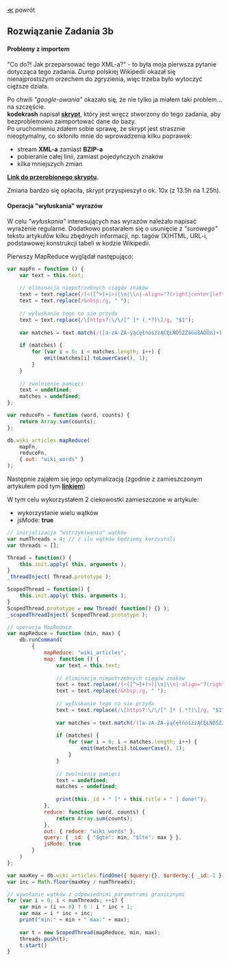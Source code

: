 ﻿[&#8810;](../exercise3.md) powrót

## Rozwiązanie <b>Zadania 3b</b>

#### Problemy z importem

"Co do?! Jak przeparsować tego XML-a?" - to była moja pierwsza pytanie dotycząca tego zadania.
<i>Dump</i> polskiej Wikipedii okazał się nienajprostszym orzechem do zgryzienia, więc trzeba było wytoczyć cięższe działa.

Po chwili <i>"google-owania"</i> okazało się, że nie tylko ja miałem taki problem... na szczęście.<br />
<b>kodekrash</b> napisał <b>[skrypt](https://github.com/kodekrash/wikipedia.org-xmldump-mongodb)</b>, który jest wręcz stworzony do tego zadania, aby bezproblemowo zaimportować dane do bazy.<br />
Po uruchomieniu zdałem sobie sprawę, że skrypt jest strasznie nieoptymalny, co skłoniło mnie do wprowadzenia kilku poprawek:
- stream <b>XML-a</b> zamiast <b>BZIP-a</b>
- pobieranie całej linii, zamiast pojedyńczych znaków
- kilka mniejszych zmian

<b>[Link do przerobionego skryptu](./resources/wikipedia.org-xmldump-mongodb.php).</b>

Zmiana bardzo się opłaciła, skrypt przyspieszył o ok. 10x (z 13.5h na 1.25h).

#### Operacja "wyłuskania" wyrazów

W celu <i>"wyłuskania"</i> interesujących nas wyrazów należało napisać wyrażenie regularne.
Dodatkowo postarałem się o usunięcie z <i>"surowego"</i> tekstu artykułów kilku zbędnych informacji, np. tagów (X)HTML, URL-i, podstawowej konstrukcji tabeli w kodzie Wikipedii.

Pierwszy MapReduce wyglądał następująco:
```javascript
var mapFn = function () {
	var text = this.text;
	
	// eliminacja niepotrzebnych ciągów znaków
	text = text.replace(/(<([^>]+)>)|\n|\\n|-align="?(right|center|left)"?|class="?wikitable"?|style=".+"|url = http:\/\/.+ |Cytuj (książkę|stronę) \|/ig, "");
	text = text.replace(/&nbsp;/g, " ");
	
	// wyłuskanie tego co sie przyda
	text = text.replace(/\[https?:\/\/[^ ]* (.*?)\]/g, "$1");
	
	var matches = text.match(/([a-zA-ZÀ-ÿąćęłńóśźżĄĆĘŁŃÓŚŹŻäöüßÄÖÜẞ]+)/g);
	
	if (matches) {
		for (var i = 0; i < matches.length; i++) {
			emit(matches[i].toLowerCase(), 1);
		}
	}
	
	// zwolnienie pamięci
	text = undefined;
	matches = undefined;
};

var reduceFn = function (word, counts) {
	return Array.sum(counts);
};

db.wiki_articles.mapReduce(
	mapFn,
	reduceFn,
	{ out: "wiki_words" }
);
```

Następnie zająłem się jego optymalizacją (zgodnie z zamieszczonym artykułem pod tym <b>[linkiem](http://edgystuff.tumblr.com/post/54709368492/how-to-speed-up-mongodb-map-reduce-by-20x)</b>)

W tym celu wykorzystałem 2 ciekowostki zamieszczone w artykule:
- wykorzystanie wielu wątków
- jsMode: <b>true</b>

```javascript
// inicjalizacja "wstrzykiwania" wątków
var numThreads = 4; // z ilu wątków będziemy korzystali
var threads = [];

Thread = function() {
	this.init.apply( this, arguments );
}
_threadInject( Thread.prototype );

ScopedThread = function() {
	this.init.apply( this, arguments );
}
ScopedThread.prototype = new Thread( function() {} );
_scopedThreadInject( ScopedThread.prototype );

// operacja MapReduce
var mapReduce = function (min, max) {
	db.runCommand(
		{
			mapReduce: "wiki_articles",
			map: function () {
				var text = this.text;
				
				// eliminacja niepotrzebnych ciągów znaków
				text = text.replace(/(<([^>]+)>)|\n|\\n|-align="?(right|center|left)"?|class="?wikitable"?|style=".+"|url = http:\/\/.+ |Cytuj (książkę|stronę) \|/ig, "");
				text = text.replace(/&nbsp;/g, " ");
				
				// wyłuskanie tego co sie przyda
				text = text.replace(/\[https?:\/\/[^ ]* (.*?)\]/g, "$1");
				
				var matches = text.match(/([a-zA-ZÀ-ÿąćęłńóśźżĄĆĘŁŃÓŚŹŻäöüßÄÖÜẞ]+)/g);
				
				if (matches) {
					for (var i = 0; i < matches.length; i++) {
						emit(matches[i].toLowerCase(), 1);
					}
				}
				
				// zwolnienie pamięci
				text = undefined;
				matches = undefined;
				
				print(this._id + " [" + this.title + " ] done!");
			},
			reduce: function (word, counts) {
				return Array.sum(counts);
			},
			out: { reduce: "wiki_words" },
			query: { _id: { "$gte": min, "$lte": max } },
			jsMode: true 
		}
	)
};

var maxKey = db.wiki_articles.findOne({ $query:{}, $orderby:{ _id:-1 } })._id;
var inc = Math.floor(maxKey / numThreads);

// wywołanie wątków z odpowiednimi parametrami granicznymi
for (var i = 0; i < numThreads; ++i) {
	var min = (i == 0) ? 0 : i * inc + 1;
	var max = i * inc + inc;
    print("min:" + min + " max:" + max);
	
    var t = new ScopedThread(mapReduce, min, max);
    threads.push(t);
    t.start()
}
```